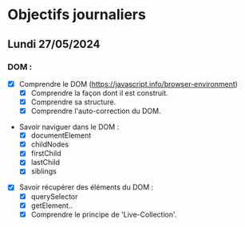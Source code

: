 # Objectifs journaliers

## Lundi 27/05/2024

### DOM :

- [x] Comprendre le DOM (https://javascript.info/browser-environment)
  - [x] Comprendre la façon dont il est construit.
  - [x] Comprendre sa structure.
  - [x] Comprendre l'auto-correction du DOM.
- Savoir naviguer dans le DOM :
  - [x] documentElement
  - [x] childNodes
  - [x] firstChild
  - [x] lastChild
  - [x] siblings
- [x] Savoir récupérer des éléments du DOM :
  - [x] querySelector
  - [x] getElement..
  - [x] Comprendre le principe de 'Live-Collection'.
